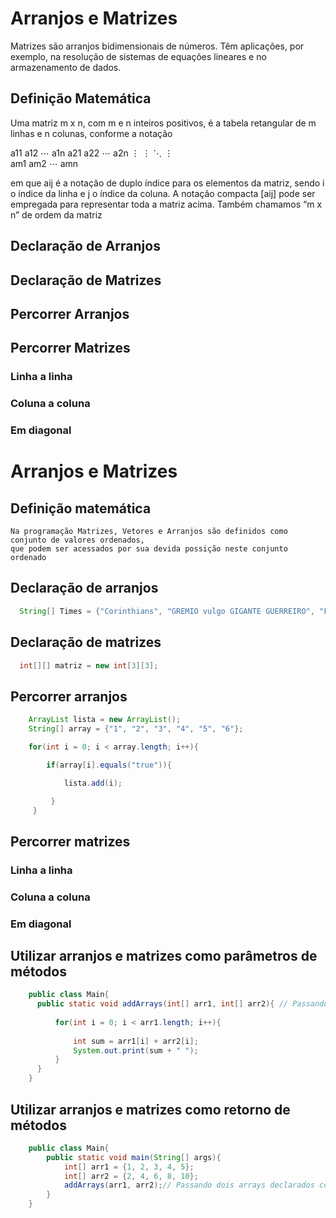 # Arranjos e Matrizes

Matrizes são arranjos bidimensionais de números. Têm aplicações, por exemplo, na
resolução de sistemas de equações lineares e no armazenamento de dados.

## Definição Matemática

Uma matriz m x n, com m e n inteiros positivos, é a tabela retangular de
m linhas e n colunas, conforme a notação

   
   a11 a12 ⋯ a1n 
   a21 a22 ⋯ a2n 
    ⋮    ⋮  ⋱  ⋮   
   am1 am2 ⋯ amn  


em que aij é a notação de duplo índice para os elementos da matriz, sendo i o índice
da linha e j o índice da coluna. A notação compacta [aij] pode ser empregada para
representar toda a matriz acima. Também chamamos “m x n” de ordem da matriz

## Declaração de Arranjos


## Declaração de Matrizes


## Percorrer Arranjos


## Percorrer Matrizes


### Linha a linha

### Coluna a coluna

### Em diagonal






# Arranjos e Matrizes

  ## Definição matemática
  
    Na programação Matrizes, Vetores e Arranjos são definidos como conjunto de valores ordenados, 
    que podem ser acessados por sua devida possição neste conjunto ordenado
  
  ## Declaração de arranjos
  
  ```java
    String[] Times = {"Corinthians", "GREMIO vulgo GIGANTE GUERREIRO", "Flamengo", "Vasco"};
  ```
  
  ## Declaração de matrizes
  
  ```java
    int[][] matriz = new int[3][3];
  ```

  ## Percorrer arranjos
  
  ```java
      ArrayList lista = new ArrayList();
      String[] array = {"1", "2", "3", "4", "5", "6"};

      for(int i = 0; i < array.length; i++){

          if(array[i].equals("true")){

              lista.add(i);

           }
       }
  ```
  
  ## Percorrer matrizes
  
  ### Linha a linha
  
  ### Coluna a coluna
  
  ### Em diagonal

  ## Utilizar arranjos e matrizes como parâmetros de métodos
  
  ```java
      public class Main{
        public static void addArrays(int[] arr1, int[] arr2){ // Passando dois arrays na declaração do método i[] demonstra que é um array
        
            for(int i = 0; i < arr1.length; i++){
            
                int sum = arr1[i] + arr2[i];
                System.out.print(sum + " ");
            }
        }
      }
  ```
  
  ## Utilizar arranjos e matrizes como retorno de métodos
  
  ```java
      public class Main{
          public static void main(String[] args){
              int[] arr1 = {1, 2, 3, 4, 5};
              int[] arr2 = {2, 4, 6, 8, 10};
              addArrays(arr1, arr2);// Passando dois arrays declarados como parâmetros para chamar o método
          }
      }
  ```
  
